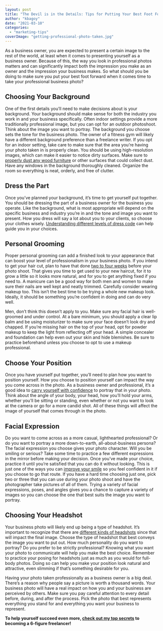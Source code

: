 ```yaml
---
layout: post
title: "The Devil is in the Details: Tips for Putting Your Best Foot Forward in Your Business Photo"
author: "kbagoy"
date: "2021-03-10"
categories: 
  - "marketing-tips"
coverImage: "getting-professional-photo-taken.jpg"
---
```


As a business owner, you are expected to present a certain image to the rest of the world, at least when it comes to presenting yourself as a business owner. Because of this, the way you look in professional photos matters and can significantly impact both the impression you make as an owner and the impression your business makes. So what should you be doing to make sure you put your best foot forward when it comes time to take your professional business photo?

## **Choosing Your Background**

One of the first details you’ll need to make decisions about is your background. Your background should make sense for both the industry you work in and your business specifically. Often indoor settings provide a more traditionally professional image, but you can opt for an outdoor photoshoot. Think about the image you want to portray. The background you choose sets the tone for the business photo. The owner of a fitness gym will likely have a different background preference than a freelance writer. If you opt for an indoor setting, take care to make sure that the area you’re having your photo taken in is properly clean. You should be using high-resolution images, which can make it easier to notice dirty surfaces. Make sure to [properly dust any wood furniture](https://amishcraftsmanfurniture.com/areas-we-serve/custom-furniture-lake-charles/) or other surfaces that could collect dust. Have any windows in the background thoroughly cleaned. Organize the room so everything is neat, orderly, and free of clutter.

## **Dress the Part**

Once you’ve planned your background, it’s time to get yourself put together. You should be dressing the part of a business owner for the business you operate. Like the background, what is most appropriate will depend on the specific business and industry you’re in and the tone and image you want to present. How you dress will say a lot about you to your clients, so choose your clothes wisely. [Understanding different levels of dress code](https://stylecaster.com/dress-code/) can help guide you in your choices.

## **Personal Grooming**

Proper personal grooming can add a finished look to your appearance that can boost your level of professionalism in your business photo. If you intend to get your hair cut, plan to have that done [two to four weeks](https://www.signaturestyle.com/trends/love-your-hair/love-your-hair-when-to-cut-your-hair-before-a-big-event.html) before your photo shoot. That gives you time to get used to your new haircut, for it to grow a little so it looks more natural, and for you to get anything fixed if you need to. A manicure can be a good way for both men and women to make sure their nails are well kept and neatly trimmed. Carefully consider wearing makeup too. This isn’t the best time to be trying a whole new makeup look. Ideally, it should be something you’re confident in doing and can do very well. 

Men, don’t think this doesn’t apply to you. Make sure any facial hair is well-groomed and under control. At a bare minimum, you should apply a clear lip balm and be using moisturizer to make sure your face doesn’t look dry and chapped. If you’re missing hair on the top of your head, opt for powder makeup to keep the light from reflecting off your head. A simple concealer and foundation can help even out your skin and hide blemishes. Be sure to practice beforehand unless you choose to opt to use a makeup professional.

## **Choose Your Position**

Once you have yourself put together, you’ll need to plan how you want to position yourself. How you choose to position yourself can impact the way you come across in the photo. As a business owner and professional, it’s a good idea to [carry yourself with confidence](https://blog.prezi.com/9-secrets-of-confident-body-language/) to portray that in your photo. Think about the angle of your body, your head, how you’ll hold your arms, whether you’ll be sitting or standing, even whether or not you want to look at the camera or go for a more candid shot. All of these things will affect the image of yourself that comes through in the photo.

## **Facial Expression**

Do you want to come across as a more casual, lighthearted professional? Or do you want to portray a more down-to-earth, all-about-business persona? The facial expression you choose gives your photo character. Will you be smiling or serious? Take some time to practice a few different expressions in the mirror before making your decision. Once you’ve made your choice, practice it until you’re satisfied that you can do it without looking. This is just one of the ways you can [improve your smile](https://www.eastcharlottedental.com/how-to-feel-more-confident-about-your-teeth/) so you feel confident in it if you choose to go that route. If you have a hard time choosing just one, pick two or three that you can use during your photo shoot and have the photographer take pictures of all of them. Trying a variety of facial expressions, poses, and angles gives you a chance to capture a variety of images so you can choose the one that best suits the image you want to portray.

## **Choosing Your Headshot**

Your business photo will likely end up being a type of headshot. It’s important to recognize that there are [different kinds of headshots](https://www.jaxphotographer.com/blog/2018/05/08/different-kinds-of-headshots/) since that will impact the final image. Choose the type of headshot that best conveys the image you want to put out. How much personality do you want to portray? Do you prefer to be strictly professional? Knowing what you want your photo to communicate will help you make the best choice. Remember to practice your posing for headshots just as much as you would for full-body photos. Doing so can help you make your position look natural and attractive, even slimming if that’s something desirable for you.

Having your photo taken professionally as a business owner is a big deal. There’s a reason why people say a picture is worth a thousand words. Your business photo will have a real impact on how you and your business are perceived by others. Make sure you pay careful attention to every detail before, during, and after the process. Pick the photo that best represents everything you stand for and everything you want your business to represent.

**To help yourself succeed even more, [check out my top secrets](https://go.katebagoy.com/ebook) to becoming a 6-figure freelancer!**

